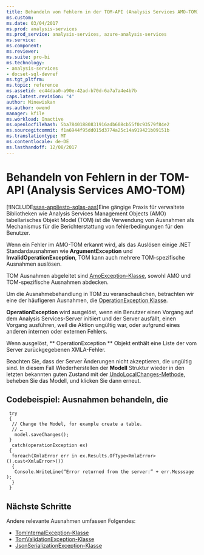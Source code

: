 ```yaml
---
title: Behandeln von Fehlern in der TOM-API (Analysis Services AMO-TOM) | Microsoft Docs
ms.custom: 
ms.date: 03/04/2017
ms.prod: analysis-services
ms.prod_service: analysis-services, azure-analysis-services
ms.service: 
ms.component: 
ms.reviewer: 
ms.suite: pro-bi
ms.technology:
- analysis-services
- docset-sql-devref
ms.tgt_pltfrm: 
ms.topic: reference
ms.assetid: ec44daa0-a90e-42ad-b70d-6a7a7a4e4b7b
caps.latest.revision: "4"
author: Minewiskan
ms.author: owend
manager: kfile
ms.workload: Inactive
ms.openlocfilehash: 5ba78401880831916adb608cb55f0c93579f84e2
ms.sourcegitcommit: f1a6944f95dd015d3774a25c14a919421b09151b
ms.translationtype: MT
ms.contentlocale: de-DE
ms.lasthandoff: 12/08/2017
---
```

# <a name="handling-errors-in-the-tom-api-analysis-services-amo-tom"></a>Behandeln von Fehlern in der TOM-API (Analysis Services AMO-TOM)
[!INCLUDE[ssas-appliesto-sqlas-aas](../../includes/ssas-appliesto-sqlas-aas.md)]Eine gängige Praxis für verwaltete Bibliotheken wie Analysis Services Management Objects (AMO) tabellarisches Objekt Model (TOM) ist die Verwendung von Ausnahmen als Mechanismus für die Berichterstattung von fehlerbedingungen für den Benutzer.  

Wenn ein Fehler im AMO-TOM erkannt wird, als das Auslösen einige .NET Standardausnahmen wie **ArgumentException** und **InvalidOperationException**, TOM kann auch mehrere TOM-spezifische Ausnahmen auslösen.  

TOM Ausnahmen abgeleitet sind [AmoException-Klasse](http://msdn.microsoft.com/library/microsoft.analysisservices.amoexception.aspx), sowohl AMO und TOM-spezifische Ausnahmen abdecken. 

Um die Ausnahmebehandlung in TOM zu veranschaulichen, betrachten wir eine der häufigeren Ausnahmen, die [OperationException Klasse](http://msdn.microsoft.com/library/microsoft.analysisservices.operationexception.aspx).

**OperationException** wird ausgelöst, wenn ein Benutzer einen Vorgang auf dem Analysis Services-Server initiiert und der Server ausfällt, einen Vorgang ausführen, weil die Aktion ungültig war, oder aufgrund eines anderen internen oder externen Fehlers. 

Wenn ausgelöst, ** OperationException ** Objekt enthält eine Liste der vom Server zurückgegebenen XMLA-Fehler. 

Beachten Sie, dass der Server Änderungen nicht akzeptieren, die ungültig sind. In diesem Fall Wiederherstellen der **Modell** Struktur wieder in den letzten bekannten guten Zustand mit der [UndoLocalChanges-Methode](http://msdn.microsoft.com/library/microsoft.analysisservices.tabular.model.undolocalchanges.aspx), beheben Sie das Modell, und klicken Sie dann erneut. 

## <a name="code-example-handle-exceptions"></a>Codebeispiel: Ausnahmen behandeln, die 
 
```
 try 
 { 
  // Change the Model, for example create a table. 
  // … 
   model.saveChanges(); 
 } 
  catch(operationException ex) 
 { 
  foreach(XmlaError err in ex.Results.OfType<XmlaError>().cast<XmlaError>()) 
  { 
   Console.WriteLine(“Error returned from the server:” + err.Messsage ); 
  } 
 } 
```

## <a name="next-steps"></a>Nächste Schritte

Andere relevante Ausnahmen umfassen Folgendes:

- [TomInternalException-Klasse](http://msdn.microsoft.com/library/microsoft.analysisservices.tabular.tominternalexception.aspx)
- [TomValidationException-Klasse](http://msdn.microsoft.com/library/microsoft.analysisservices.tabular.tomvalidationexception.aspx)
- [JsonSerializationException-Klasse](http://www.newtonsoft.com/json/help/html/T_Newtonsoft_Json_JsonSerializationException.htm)
